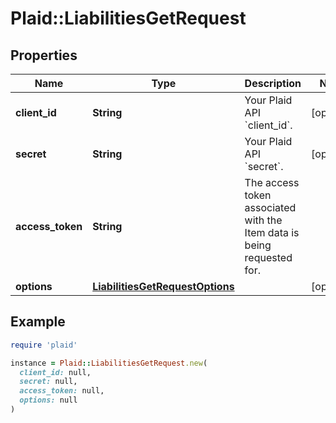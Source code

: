 # Plaid::LiabilitiesGetRequest

## Properties

| Name | Type | Description | Notes |
| ---- | ---- | ----------- | ----- |
| **client_id** | **String** | Your Plaid API &#x60;client_id&#x60;. | [optional] |
| **secret** | **String** | Your Plaid API &#x60;secret&#x60;. | [optional] |
| **access_token** | **String** | The access token associated with the Item data is being requested for. |  |
| **options** | [**LiabilitiesGetRequestOptions**](LiabilitiesGetRequestOptions.md) |  | [optional] |

## Example

```ruby
require 'plaid'

instance = Plaid::LiabilitiesGetRequest.new(
  client_id: null,
  secret: null,
  access_token: null,
  options: null
)
```


